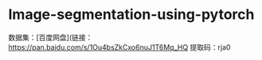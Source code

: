 # Image-segmentation-using-pytorch
数据集：[百度网盘](链接：https://pan.baidu.com/s/1Ou4bsZkCxo6nuJ1T6Mq_HQ 
提取码：rja0 
